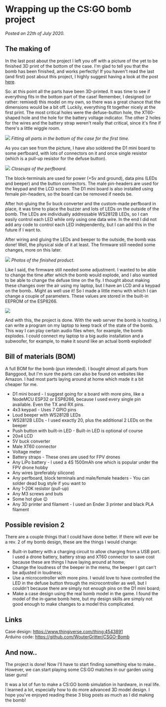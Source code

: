 # Wrapping up the CS:GO bomb project

<!-- title = CS:GO Bomb Wrapping Up -->

_Posted on 22th of July 2020._


## The making of

In the last post about the project I left you off with a picture of the yet to be finished 3D print of the bottom of
the case. I'm glad to tell you that the bomb has been finished, and works perfectly! If you haven't read the last (and
first) post about this project, I highly suggest having a look at the post [here](/posts/csgo-bomb-irl.md).

So: at this point all the parts have been 3D-printed. It was time to see if everything fits in the bottom part of the case!
Remember, I designed (or rather: remixed) this model on my own, so there was a great chance that the dimensions would be a bit off.
Luckily, everything fit together nicely at the first print. The most critical holes were the defuse-button hole, the XT60-shaped
hole and the hole for the battery voltage indicator. The other 2 holes for the wires and the battery strap weren't really
that critical, since it's fine if there's a little wiggle room.

![](/assets/csgo-bomb-test-fit.jpg)
_Fitting all parts in the bottom of the case for the first time._

As you can see from the picture, I have also soldered the D1 mini board to some perfboard, with lots of connectors on it
and once single resistor (which is a pull-up resistor for the defuse button).

![](/assets/csgo-bomb-pcb.jpg)
_Closeups of the perfboard._

The block-terminals are used for power (+5v and ground), data pins (LEDs and beeper) and the button connectors.
The male pin-headers are used for the keypad and the LCD screen. The D1 mini board is also installed using female pin-headers,
so the board can be removed if needs be.

After hot-gluing the 5v buck converter and the custom-made perfboard in place, it was time to place the buzzer and lots of
LEDs on the outside of the bomb. The LEDs are individually addressable WS2812B LEDs, so I can easily control each LED while
only using one data wire. In the end I did not add any code to control each LED independently, but I can add this in the future if I want to.

After wiring and gluing the LEDs and beeper to the outside, the bomb was done! Well, the physical side of it at least.
The firmware still needed some changes, more on this later.

![](/assets/csgo-bomb-finished.png)
_Photos of the finished product._

Like I said, the firmware still needed some adjustment. I wanted to be able to change the time after which the bomb would explode,
and I also wanted to be able to change the defuse time on the fly. I thought about making these changes over the air using my laptop,
but I have an LCD and a keypad on the bomb.. Might as well use it! So I made a little menu with which I can change a couple of parameters.
These values are stored in the built-in EEPROM of the ESP8266.

![](/assets/csgo-bomb-lcd.jpg)

And with this, the project is done. With the web server the bomb is hosting, I can write a program on my laptop to keep track of
the state of the bomb. This way I can play certain audio files when, for example, the bomb explodes. I could connect my laptop to
a big audio installation and a subwoofer, for example, to make it sound like an actual bomb exploded!


## Bill of materials (BOM)

A full BOM for the bomb (pun intended). I bought almost all parts from Banggood, but I'm sure the parts can also be found
on websites like Amazon. I had most parts laying around at home which made it a bit cheaper for me.

- D1 mini board - I suggest going for a board with more pins, like a NodeMCU ESP32 or ESP8266, because I used every single pin available. Even the TX and RX pins.
- 4x3 keypad - Uses 7 GPIO pins
- Loud beeper with WS2812B LEDs
- WS2812B LEDs - I used exactly 20, plus the additional 2 LEDs on the beeper
- Push button with built-in LED - Built-in LED is optional of course
- 20x4 LCD
- 5V buck converter
- Male XT60 connector
- Voltage meter
- Battery straps - These ones are used for FPV drones
- Any LiPo battery - I used a 4S 1500mAh one which is popular under the FPV drone hobby
- Any wires (preferably silicone)
- Any perfboard, block terminals and male/female headers - You can solder dead bug style if you want to
- Any 1-20K resistor (pull-up)
- Any M3 screws and buts
- Some hot glue 😉
- Any 3D printer and filament - I used an Ender 3 printer and black PLA filament


## Possible revision 2

There are a couple things that I could have done better. If there will ever be a rev. 2 of my bomb design, these are the things I would change:

- Built-in battery with a charging circuit to allow charging from a USB port. I used a drone battery, battery strap and XT60 connector to save cost because these are things I have laying around at home;
- Change the loudness of the beeper in the menu, the beeper I got can't be adjusted in loudness;
- Use a microcontroller with more pins. I would love to have controlled the LED in the defuse button through the microcontroller as well, but I couldn't because there are simply not enough pins on the D1 mini board;
- Make a case design using the real bomb model in the game. I found the model of the in-game bomb here, but my design skills are simply not good enough to make changes to a model this complicated.


## Links

Case design: https://www.thingiverse.com/thing:4543891  
Arduino code: https://github.com/WouterGritter/CSGO-Bomb


## And now..

The project is done! Now I'll have to start finding something else to make.. However, we can start playing some CS:GO matches in our garden using laser guns!

It was a lot of fun to make a CS:GO bomb simulation in hardware, in real life. I learned a lot, especially how to do more advanced 3D model design. I hope you've enjoyed reading these 3 blog posts as much as I did making the bomb!
